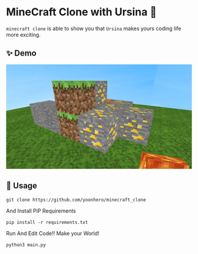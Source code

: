 # MineCraft Clone with Ursina 👋

`minecraft clone` is able to show you that `Ursina` makes yours coding life more exciting.

## ✨ Demo

![result](./result.png)

## 🚀 Usage

```
git clone https://github.com/yoonhero/minecraft_clone
```

And Install PiP Requirements

```{python}
pip install -r requirements.txt
```

Run And Edit Code!! Make your World!

```
python3 main.py 
```